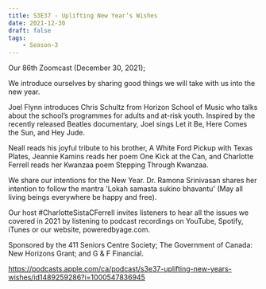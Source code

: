 ```yaml
---
title: S3E37 - Uplifting New Year’s Wishes
date: 2021-12-30
draft: false
tags:
    - Season-3
---
```


Our 86th Zoomcast (December 30, 2021);

We introduce ourselves by sharing good things we will take with us into the new year.

Joel Flynn introduces Chris Schultz from Horizon School of Music who talks about the school’s programmes for adults and at-risk youth. Inspired by the recently released Beatles documentary, Joel sings Let it Be, Here Comes the Sun, and Hey Jude.

Neall reads his joyful tribute to his brother, A White Ford Pickup with Texas Plates, Jeannie Kamins reads her poem One Kick at the Can, and Charlotte Ferrell reads her Kwanzaa poem Stepping Through Kwanzaa.

We share our intentions for the New Year. Dr. Ramona Srinivasan shares her intention to follow the mantra 'Lokah samasta sukino bhavantu' (May all living beings everywhere be happy and free).

Our host #CharlotteSistaCFerrell invites listeners to hear all the issues we covered in 2021 by listening to podcast recordings on YouTube, Spotify, iTunes or our website, poweredbyage.com.

Sponsored by the 411 Seniors Centre Society; The Government of Canada: New Horizons Grant; and G & F Financial.

https://podcasts.apple.com/ca/podcast/s3e37-uplifting-new-years-wishes/id1489259286?i=1000547836945